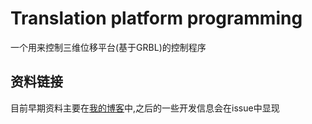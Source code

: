 # Translation platform programming
 一个用来控制三维位移平台(基于GRBL)的控制程序
## 资料链接
目前早期资料主要在[我的博客][1]中,之后的一些开发信息会在issue中显现

[1]:https://lsyxiaopang.github.io/categories/3D%E4%BD%8D%E7%A7%BB%E6%B5%8B%E9%87%8F%E5%B9%B3%E5%8F%B0%E8%AE%BE%E8%AE%A1/
